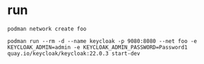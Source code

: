 # run
`podman network create foo`  

`podman run --rm -d --name keycloak -p 9080:8080 --net foo -e KEYCLOAK_ADMIN=admin -e KEYCLOAK_ADMIN_PASSWORD=Password1 quay.io/keycloak/keycloak:22.0.3 start-dev`